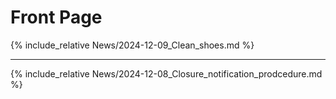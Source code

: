 # Front Page

{% include_relative News/2024-12-09_Clean_shoes.md %}

---

{% include_relative News/2024-12-08_Closure_notification_prodcedure.md %}
